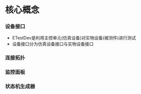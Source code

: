 # 核心概念

### 设备接口
+ ETestDev是利用主控单元(仿真设备)对实物设备(被测件)进行测试
+ 设备接口分为仿真设备接口与实物设备接口

### 连接拓扑

### 监控面板

### 状态机生成器